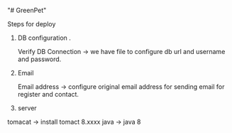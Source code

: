  "# GreenPet" 

 
 
 Steps for deploy
 
 1) DB configuration .
    
    Verify DB Connection ->   we have  file to configure db url and username and password.
 
 2) Email 
  
    Email address -> configure original email address for sending email for register and contact.
  
 3) server 
 
  tomacat -> install tomact 8.xxxx 
  java ->    java 8 
  
  
 
 


